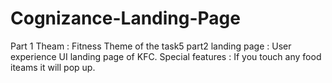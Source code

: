 # Cognizance-Landing-Page
Part 1 Theam : Fitness
Theme of the task5 part2 landing page : User experience UI landing page of KFC.
Special features : If you touch any food iteams it will pop up.

